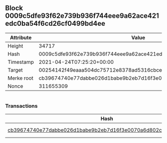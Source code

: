 ## Block 0009c5dfe93f62e739b936f744eee9a62ace421edc0ba54f6cd26cf0499bd4ee

Attribute | Value
--- | ---
Height | 34717
Hash | 0009c5dfe93f62e739b936f744eee9a62ace421edc0ba54f6cd26cf0499bd4ee
Timestamp | 2021-04-24T07:25:20+00:00
Target | 00254142f49eaaa504dc75712e8378ad5316cbcead634704b3734b6271167cc4
Merke root | cb39674740e77dabbe026d1babe9b2eb7d16f3e0070a6d802c15e5739a7b8188
Nonce | 311655309

```

```

### Transactions

Hash | Amount
--- | ---
[cb39674740e77dabbe026d1babe9b2eb7d16f3e0070a6d802c15e5739a7b8188](cb39674740e77dabbe026d1babe9b2eb7d16f3e0070a6d802c15e5739a7b8188.md) | 10.00000000 SKEPTI 
